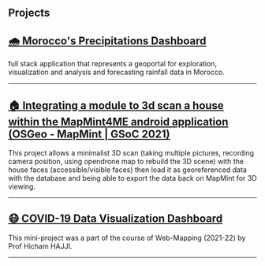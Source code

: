 ## Projects

## [🌧️ Morocco's Precipitations Dashboard](project-precip-morocco.md)

full stack application that represents a geoportal for exploration, visualization and analysis and forecasting rainfall data in Morocco.

---

## [🏠 Integrating a module to 3d scan a house within the MapMint4ME android application (OSGeo - MapMint | GSoC 2021)](project-precip-morocco.md)

This project allows a minimalist 3D scan (taking multiple pictures, recording camera position, using opendrone map to rebuild the 3D scene) with the house faces (accessible/visible faces) then load it as georeferenced data with the database and being able to export the data back on MapMint for 3D viewing.

---

## [😷 COVID-19 Data Visualization Dashboard](project-covid-19-vis.md)

This mini-project was a part of the course of Web-Mapping (2021-22) by Prof Hicham HAJJI.

---
